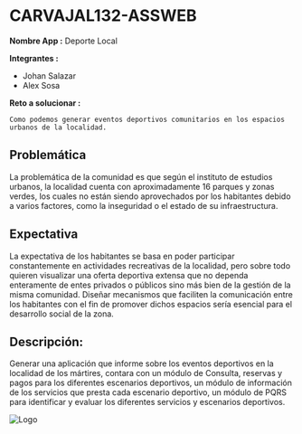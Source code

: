 # CARVAJAL132-ASSWEB

**Nombre App :** Deporte Local

**Integrantes :**
* Johan Salazar
* Alex Sosa
	
**Reto a solucionar :**

	Como podemos generar eventos deportivos comunitarios en los espacios urbanos de la localidad.
	
## Problemática
La problemática de la comunidad es que según el instituto de estudios urbanos, la localidad cuenta con aproximadamente 16 parques y zonas verdes, los cuales no están siendo aprovechados por los habitantes debido a varios factores, como la inseguridad o el estado de su infraestructura.
 
## Expectativa
La expectativa de los habitantes se basa en poder participar constantemente en actividades recreativas de la localidad, pero sobre todo quieren visualizar una oferta deportiva extensa que no dependa enteramente de entes privados o públicos sino más bien de la gestión de la misma comunidad. Diseñar mecanismos que faciliten la comunicación entre los habitantes con el fin de promover dichos espacios sería esencial para el desarrollo social de la zona.

## Descripción:

Generar una aplicación que informe sobre los eventos deportivos en la localidad de los mártires, contara con un módulo de Consulta, reservas y pagos para los diferentes escenarios deportivos, un módulo de información de los servicios que presta cada escenario deportivo, un módulo de PQRS para identificar y evaluar los diferentes servicios y escenarios deportivos.

![Logo](https://github.com/TalentoBogotaFedesoft/CARVAJAL132-ASSWEB/blob/master/Wireframe/Logo.png?raw=true,width=50px)
